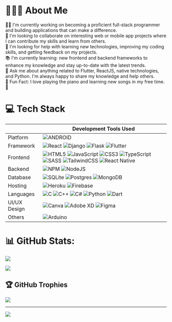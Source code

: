 # 👨🏻‍💻 About Me  

👨‍💻 I'm currently working on becoming a proficient full-stack programmer and building applications that can make a difference.
<br> 🤝 I'm looking to collaborate on interesting web or mobile app projects where I can contribute my skills and learn from others.
<br>🙏 I'm looking for help with learning new technologies, improving my coding skills, and getting feedback on my projects.
<br> 📚 I'm currently learning: new frontend and backend frameworks to enhance my knowledge and stay up-to-date with the latest trends.
<br> 💬 Ask me about anything related to Flutter, ReactJS, native technologies, and Python. I'm always happy to share my knowledge and help others.
<br> 🎉 Fun Fact: I love playing the piano and learning new songs in my free time. 🎹

# 💻 Tech Stack 

|             | Development Tools Used |
|-------------|------------------------|
| Platform    | ![ANDROID](https://img.shields.io/badge/android-%2320232a.svg?style=for-the-badge&logo=android&logoColor=%a4c639) |
| Framework   | ![React](https://img.shields.io/badge/react-%2320232a.svg?style=for-the-badge&logo=react&logoColor=%2361DAFB) ![Django](https://img.shields.io/badge/django-%23092E20.svg?style=for-the-badge&logo=django&logoColor=white) ![Flask](https://img.shields.io/badge/flask-%23000.svg?style=for-the-badge&logo=flask&logoColor=white) ![Flutter](https://img.shields.io/badge/Flutter-%2302569B.svg?style=for-the-badge&logo=Flutter&logoColor=white) | 
| Frontend    | ![HTML5](https://img.shields.io/badge/html5-%23E34F26.svg?style=for-the-badge&logo=html5&logoColor=white) ![JavaScript](https://img.shields.io/badge/javascript-%23323330.svg?style=for-the-badge&logo=javascript&logoColor=%23F7DF1E) ![CSS3](https://img.shields.io/badge/css3-%231572B6.svg?style=for-the-badge&logo=css3&logoColor=white) ![TypeScript](https://img.shields.io/badge/typescript-%23007ACC.svg?style=for-the-badge&logo=typescript&logoColor=white) ![SASS](https://img.shields.io/badge/SASS-hotpink.svg?style=for-the-badge&logo=SASS&logoColor=white) ![TailwindCSS](https://img.shields.io/badge/tailwindcss-%2338B2AC.svg?style=for-the-badge&logo=tailwind-css&logoColor=white) ![React Native](https://img.shields.io/badge/react_native-%2320232a.svg?style=for-the-badge&logo=react&logoColor=%2361DAFB) |
| Backend    | ![NPM](https://img.shields.io/badge/NPM-%23000000.svg?style=for-the-badge&logo=npm&logoColor=white) ![NodeJS](https://img.shields.io/badge/node.js-6DA55F?style=for-the-badge&logo=node.js&logoColor=white) |
| Database   | ![SQLite](https://img.shields.io/badge/sqlite-%2307405e.svg?style=for-the-badge&logo=sqlite&logoColor=white) ![Postgres](https://img.shields.io/badge/postgres-%23316192.svg?style=for-the-badge&logo=postgresql&logoColor=white) ![MongoDB](https://img.shields.io/badge/MongoDB-%234ea94b.svg?style=for-the-badge&logo=mongodb&logoColor=white) |
| Hosting     | ![Heroku](https://img.shields.io/badge/heroku-%23430098.svg?style=for-the-badge&logo=heroku&logoColor=white) ![Firebase](https://img.shields.io/badge/firebase-%23039BE5.svg?style=for-the-badge&logo=firebase) |
| Languages   | ![C](https://img.shields.io/badge/c-%2300599C.svg?style=for-the-badge&logo=c&logoColor=white) ![C++](https://img.shields.io/badge/c++-%2300599C.svg?style=for-the-badge&logo=c%2B%2B&logoColor=white) ![C#](https://img.shields.io/badge/c%23-%23239120.svg?style=for-the-badge&logo=c-sharp&logoColor=white) ![Python](https://img.shields.io/badge/python-3670A0?style=for-the-badge&logo=python&logoColor=ffdd54) ![Dart](https://img.shields.io/badge/dart-%230175C2.svg?style=for-the-badge&logo=dart&logoColor=white) |
| UI/UX Design | ![Canva](https://img.shields.io/badge/Canva-%2300C4CC.svg?style=for-the-badge&logo=Canva&logoColor=white) ![Adobe XD](https://img.shields.io/badge/Adobe%20XD-470137?style=for-the-badge&logo=Adobe%20XD&logoColor=#FF61F6) ![Figma](https://img.shields.io/badge/figma-%23F24E1E.svg?style=for-the-badge&logo=figma&logoColor=white) |
| Others       | ![Arduino](https://img.shields.io/badge/-Arduino-00979D?style=for-the-badge&logo=Arduino&logoColor=white)

# 📊 GitHub Stats:

<div style="">

![](https://github-readme-streak-stats.herokuapp.com/?user=XData08&theme=dracula&hide_border=true)

</div>


![](https://github-readme-stats.vercel.app/api?username=XData08&theme=dracula&hide_border=true&include_all_commits=false&count_private=false)

## 🏆 GitHub Trophies

![](https://github-profile-trophy.vercel.app/?username=XData08&theme=radical&no-frame=true&no-bg=false&margin-w=4)

---

[![](https://visitcount.itsvg.in/api?id=XData08&icon=6&color=4)](https://github.com/XData08)